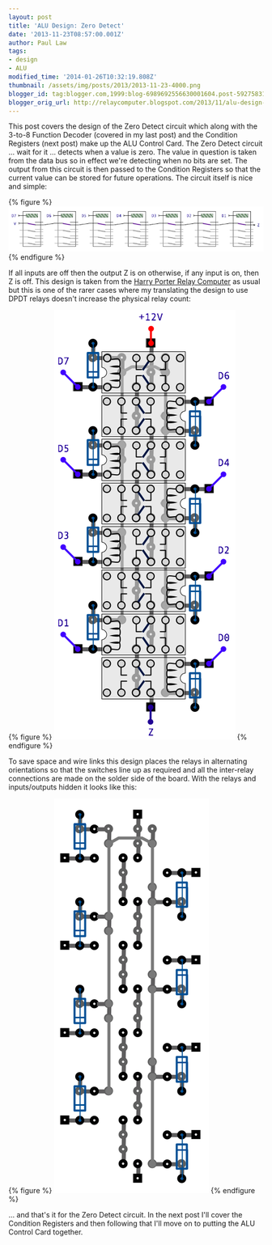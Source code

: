 ```yaml
---
layout: post
title: 'ALU Design: Zero Detect'
date: '2013-11-23T08:57:00.001Z'
author: Paul Law
tags:
- design
- ALU
modified_time: '2014-01-26T10:32:19.808Z'
thumbnail: /assets/img/posts/2013/2013-11-23-4000.png
blogger_id: tag:blogger.com,1999:blog-6989692556630001604.post-5927583153539074028
blogger_orig_url: http://relaycomputer.blogspot.com/2013/11/alu-design-zero-detect.html
---
```


This post covers the design of the Zero Detect circuit which along 
with the 3-to-8 Function Decoder (covered in my last post) and the Condition 
Registers (next post) make up the ALU Control Card. The Zero Detect circuit 
... wait for it ... detects when a value is zero. The value in question is 
taken from the data bus so in effect we're detecting when no bits are set. The 
output from this circuit is then passed to the Condition Registers so that the 
current value can be stored for future operations. The circuit itself is nice 
and simple:

{% figure %}
![Zero Detect Diagram](/assets/img/posts/2013/2013-11-23-0000.png)
{% endfigure %}

If all inputs are 
off then the output Z is on otherwise, if any input is on, then Z is off. This 
design is taken from the [Harry Porter Relay Computer](http://web.cecs.pdx.edu/~harry/Relay/index.html) as usual but this is one of the rarer cases where my 
translating the design to use DPDT relays doesn't increase the physical relay 
count:

{% figure %}
![](/assets/img/posts/2013/2013-11-23-0001.png)
{% endfigure %}

To save space and wire links this design places the relays in 
alternating orientations so that the switches line up as required and all the 
inter-relay connections are made on the solder side of the board. With the 
relays and inputs/outputs hidden it looks like this:

{% figure %}
![](/assets/img/posts/2013/2013-11-23-0002.png)
{% endfigure %}

... and that's it for the Zero Detect circuit. In the next post I'll 
cover the Condition Registers and then following that I'll move on to putting 
the ALU Control Card together. 